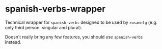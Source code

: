 <!--
Copyright 2019 Ludan Stoecklé
SPDX-License-Identifier: CC-BY-4.0
-->
# spanish-verbs-wrapper

Technical wrapper for `spanish-verbs` designed to be used by `rosaenlg` (e.g. only third person, singular and plural).

Doesn't really bring any few features, you should use `spanish-verbs` instead.
